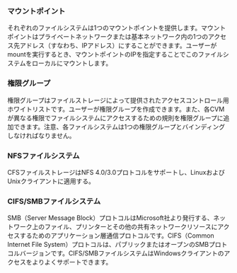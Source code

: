 ### マウントポイント
それぞれのファイルシステムは1つのマウントポイントを提供します。マウントポイントはプライベートネットワークまたは基本ネットワーク内の1つのアクセス先アドレス（すなわち、IPアドレス）にすることができます。ユーザーがmountを実行するとき、マウントポイントのIPを指定することでこのファイルシステムをローカルにマウントします。
### 権限グループ
権限グループはファイルストレージによって提供されたアクセスコントロール用ホワイトリストです。ユーザーが権限グループを作成できます。また、各CVMが異なる権限でファイルシステムにアクセスするための規則を権限グループに追加できます。注意、各ファイルシステムは1つの権限グループとバインディングしなければなりません。
### NFSファイルシステム  
CFSファイルストレージはNFS 4.0/3.0プロトコルをサポートし、LinuxおよびUnixクライアントに適用する。  
### CIFS/SMBファイルシステム  
SMB（Server Message Block）プロトコルはMicrosoft社より発行する、ネットワーク上のファイル、プリンターとその他の共有ネットワークリソースにアクセスするためのアプリケーション層通信プロトコルです。CIFS（Common Internet File System）プロトコルは、パブリックまたはオープンのSMBプロトコルバージョンです。CIFS/SMBファイルシステムはWindowsクライアントのアクセスをよりよくサポートできます。

